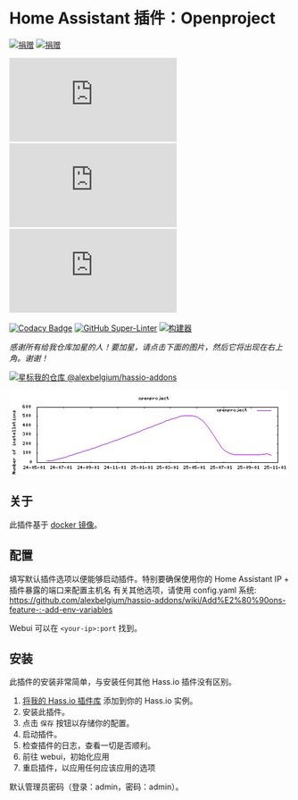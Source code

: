 # Home Assistant 插件：Openproject

[![捐赠][paypal-badge]](https://www.paypal.com/donate/?hosted_button_id=DZFULJZTP3UQA)
[![捐赠][donation-badge]](https://www.buymeacoffee.com/alexbelgium)

![版本](https://img.shields.io/badge/dynamic/json?label=Version&query=%24.version&url=https%3A%2F%2Fraw.githubusercontent.com%2Falexbelgium%2Fhassio-addons%2Fmaster%openproject%2Fconfig.json)
![Ingress](https://img.shields.io/badge/dynamic/json?label=Ingress&query=%24.ingress&url=https%3A%2F%2Fraw.githubusercontent.com%2Falexbelgium%2Fhassio-addons%2Fmaster%openproject%2Fconfig.json)
![架构](https://img.shields.io/badge/dynamic/json?color=success&label=Arch&query=%24.arch&url=https%3A%2F%2Fraw.githubusercontent.com%2Falexbelgium%2Fhassio-addons%2Fmaster%openproject%2Fconfig.json)

[![Codacy Badge](https://app.codacy.com/project/badge/Grade/9c6cf10bdbba45ecb202d7f579b5be0e)](https://www.codacy.com/gh/alexbelgium/hassio-addons/dashboard?utm_source=github.com&utm_medium=referral&utm_content=alexbelgium/hassio-addons&utm_campaign=Badge_Grade)
[![GitHub Super-Linter](https://img.shields.io/github/actions/workflow/status/alexbelgium/hassio-addons/weekly-supelinter.yaml?label=Lint%20code%20base)](https://github.com/alexbelgium/hassio-addons/actions/workflows/weekly-supelinter.yaml)
[![构建器](https://img.shields.io/github/actions/workflow/status/alexbelgium/hassio-addons/onpush_builder.yaml?label=Builder)](https://github.com/alexbelgium/hassio-addons/actions/workflows/onpush_builder.yaml)

[donation-badge]: https://img.shields.io/badge/Buy%20me%20a%20coffee-%23d32f2f?logo=buy-me-a-coffee&style=flat&logoColor=white
[paypal-badge]: https://img.shields.io/badge/Buy%20me%20a%20coffee%20Paypal-%23d32f2f?logo=buy-me-a-coffee&style=flat&logoColor=white

_感谢所有给我仓库加星的人！要加星，请点击下面的图片，然后它将出现在右上角。谢谢！_

[![星标我的仓库 @alexbelgium/hassio-addons](https://raw.githubusercontent.com/alexbelgium/hassio-addons/master/.github/stars2.svg)](https://github.com/alexbelgium/hassio-addons/stargazers)

![下载演变](https://raw.githubusercontent.com/alexbelgium/hassio-addons/master/openproject/stats.png)

## 关于

此插件基于 [docker 镜像](https://hub.docker.com/r/openproject/openproject)。

## 配置

填写默认插件选项以便能够启动插件。特别要确保使用你的 Home Assistant IP + 插件暴露的端口来配置主机名
有关其他选项，请使用 config.yaml 系统: https://github.com/alexbelgium/hassio-addons/wiki/Add%E2%80%90ons-feature-:-add-env-variables

Webui 可以在 `<your-ip>:port` 找到。

## 安装

此插件的安装非常简单，与安装任何其他 Hass.io 插件没有区别。

1. [将我的 Hass.io 插件库][repository] 添加到你的 Hass.io 实例。
1. 安装此插件。
1. 点击 `保存` 按钮以存储你的配置。
1. 启动插件。
1. 检查插件的日志，查看一切是否顺利。
1. 前往 webui，初始化应用
1. 重启插件，以应用任何应该应用的选项

默认管理员密码（登录：admin，密码：admin）。

[repository]: https://github.com/alexbelgium/hassio-addons